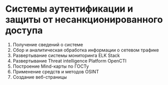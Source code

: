 # Системы аутентификации и защиты от несанкционированного доступа

1. Получение сведений о системе
2. Сбор и аналитическая обработка информации о сетевом трафике
3. Развертывание системы мониторинга ELK Stack
4. Развертывание Threat intelligence Platform OpenCTI
5. Построение Mind-карты по ГОСТу
6. Применение средств и методов OSINT
7. Создание веб-страницы
